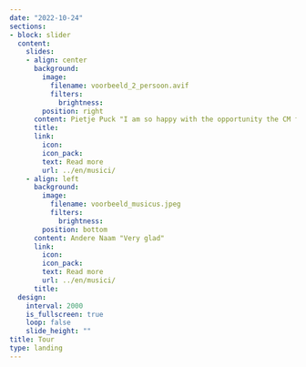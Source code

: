 ```yaml
---
date: "2022-10-24"
sections:
- block: slider
  content:
    slides:
    - align: center
      background:
        image:
          filename: voorbeeld_2_persoon.avif
          filters:
            brightness:
        position: right
      content: Pietje Puck "I am so happy with the opportunity the CM foundation has given me"
      title: 
      link:
        icon: 
        icon_pack: 
        text: Read more
        url: ../en/musici/
    - align: left
      background:
        image:
          filename: voorbeeld_musicus.jpeg
          filters:
            brightness:
        position: bottom
      content: Andere Naam "Very glad"
      link:
        icon: 
        icon_pack: 
        text: Read more
        url: ../en/musici/
      title: 
  design:
    interval: 2000
    is_fullscreen: true
    loop: false
    slide_height: ""
title: Tour
type: landing
---
```

